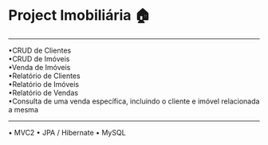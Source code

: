 # Project Imobiliária :house:

---

•CRUD de Clientes <br>
•CRUD de Imóveis <br>
•Venda de Imóveis <br>
•Relatório de Clientes <br>
•Relatório de Imóveis <br>
•Relatório de Vendas <br>
•Consulta de uma venda específica, incluindo o cliente e imóvel relacionada a mesma <br>

---

• MVC2
• JPA / Hibernate
• MySQL
